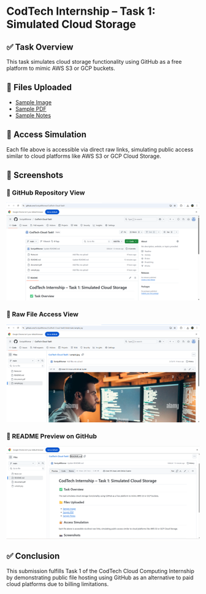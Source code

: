# CodTech Internship – Task 1: Simulated Cloud Storage

## ✅ Task Overview
This task simulates cloud storage functionality using GitHub as a free platform to mimic AWS S3 or GCP buckets.

## 📁 Files Uploaded
- [Sample Image](https://raw.githubusercontent.com/Soniya90tomar/CodTech-Cloud-Task1/main/sample-image.jpg)
- [Sample PDF](https://raw.githubusercontent.com/Soniya90tomar/CodTech-Cloud-Task1/main/document.pdf)
- [Sample Notes](https://raw.githubusercontent.com/Soniya90tomar/CodTech-Cloud-Task1/main/notes.txt)

## 🔐 Access Simulation
Each file above is accessible via direct raw links, simulating public access similar to cloud platforms like AWS S3 or GCP Cloud Storage.

## 📸 Screenshots

### 🔹 GitHub Repository View
![Repository View](https://raw.githubusercontent.com/Soniya90tomar/CodTech-Cloud-Task1/main/screenshots/Screenshot%202025-07-22%20224826.png)

### 🔹 Raw File Access View
![Raw File Access](https://raw.githubusercontent.com/Soniya90tomar/CodTech-Cloud-Task1/main/screenshots/Screenshot%202025-07-22%20225001.png)

### 🔹 README Preview on GitHub
![README Preview](https://raw.githubusercontent.com/Soniya90tomar/CodTech-Cloud-Task1/main/screenshots/Screenshot%202025-07-22%20225041.png)


## ✅ Conclusion
This submission fulfills Task 1 of the CodTech Cloud Computing Internship by demonstrating public file hosting using GitHub as an alternative to paid cloud platforms due to billing limitations.
